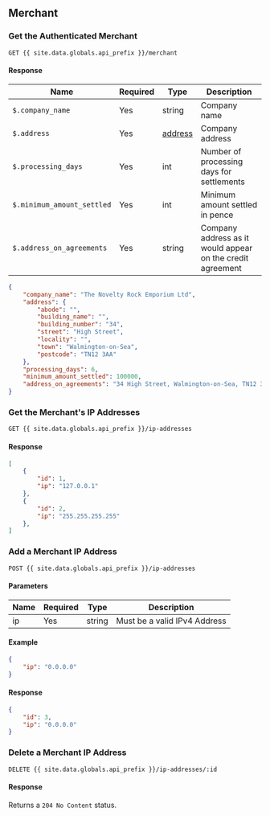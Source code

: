 ## Merchant

### Get the Authenticated Merchant

```
GET {{ site.data.globals.api_prefix }}/merchant
```

#### Response

Name | Required | Type | Description
--- | --- | --- | ---
`$.company_name` | Yes | string | Company name
`$.address` | Yes | [address](#address) | Company address
`$.processing_days` | Yes | int | Number of processing days for settlements
`$.minimum_amount_settled` | Yes | int | Minimum amount settled in pence
`$.address_on_agreements` | Yes | string | Company address as it would appear on the credit agreement

```json
{
    "company_name": "The Novelty Rock Emporium Ltd",
    "address": {
        "abode": "",
        "building_name": "",
        "building_number": "34",
        "street": "High Street",
        "locality": "",
        "town": "Walmington-on-Sea",
        "postcode": "TN12 3AA"
    },
    "processing_days": 6,
    "minimum_amount_settled": 100000,
    "address_on_agreements": "34 High Street, Walmington-on-Sea, TN12 3AA"
}
```

### Get the Merchant's IP Addresses

```
GET {{ site.data.globals.api_prefix }}/ip-addresses
```

#### Response

```json
[
    {
        "id": 1,
        "ip": "127.0.0.1"
    },
    {
        "id": 2,
        "ip": "255.255.255.255"
    },
]
```

### Add a Merchant IP Address

```
POST {{ site.data.globals.api_prefix }}/ip-addresses
```

#### Parameters

Name | Required | Type | Description
--- | --- | --- | ---
ip | Yes | string | Must be a valid IPv4 Address

#### Example

```json
{
    "ip": "0.0.0.0"
}
```

#### Response

```json
{
    "id": 3,
    "ip": "0.0.0.0"
}
```

### Delete a Merchant IP Address

```
DELETE {{ site.data.globals.api_prefix }}/ip-addresses/:id
```

#### Response

Returns a `204 No Content` status.
